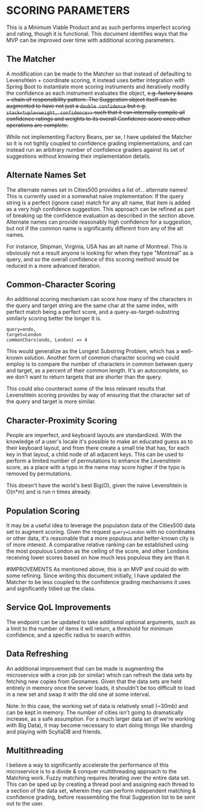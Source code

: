 # SCORING PARAMETERS
This is a Minimum Viable Product and as such performs imperfect scoring and rating, though it is functional. This
document identifies ways that the MVP can be improved over time with additional scoring parameters.

## The Matcher
A modification can be made to the Matcher so that instead of defaulting to Levenshtein + coordinate scoring, it instead
uses better integration with Spring Boot to instantiate more scoring instruments and iteratively modify the confidence
as each instrument evaluates the object, ~~e.g. factory beans + chain of responsibility pattern. The Suggestion object
itself can be augmented to have not just a `double confidence` but e.g. `stack<tuple<weight, confidence>>` such that 
it can internally compile all confidence ratings and weights to its overall Confidence score once other operations
are complete.~~

While not implementing Factory Beans, per se, I have updated the Matcher so it is not tightly coupled to confidence
grading implementations, and can instead run an arbitrary number of confidence graders against its set of suggestions
without knowing their implementation details.

## Alternate Names Set
The alternate names set in Cities500 provides a list of... alternate names! This is currently used in a somewhat
naive implementation: If the query string is a perfect (ignore case) match for any alt name, that item is added as
a very high confidence suggestion. This approach can be refined as part of breaking up the confidence evaluation
as described in the section above. Alternate names can provide reasonably high confidence for a suggestion,
but not if the common name is significantly different from any of the alt names.

For instance, Shipman, Virginia, USA has an alt name of Montreal. This is obviously not a result anyone is looking
for when they type "Montreal" as a query, and so the overall confidence of this scoring method would be reduced in
a more advanced iteration.

## Common-Character Scoring
An additional scoring mechanism can score how many of the characters in the query and target string are the same char
at the same index, with perfect match being a perfect score, and a query-as-target-substring similarly scoring better
the longer it is.
```
query=ondo, 
target=London
commonChars(ondo, London) => 4
```
This would generalize as the Longest Substring Problem, which has a well-known solution. Another form of common character
scoring we could employ is to compare the number of characters in common between query and target, as a percent of their
common length. It's an autocomplete, so we don't want to return targets that are shorter than the query.

This could also counteract some of the less relevant results that Levenshtein scoring provides by way of ensuring that 
the character set of the query and target is more similar.

## Character-Proximity Scoring
People are imperfect, and keyboard layouts are standardized. With the knowledge of a user's locale it's possible
to make an educated guess as to their keyboard layout, and from there create a small trie that has, for each key
in that layout, a child node of all adjacent keys. This can be used to perform a limited number of permutations
to enhance the Levenshtein score, as a place with a typo in the name may score higher if the typo is removed by
permutations.

This doesn't have the world's best Big(O), given the naive Levenshtein is O(n*m) and is run n times already.

## Population Scoring
It may be a useful idea to leverage the population data of the Cities500 data set to augment scoring. Given the request
`query=London` with no coordinates or other data, it's reasonable that a more populous and better-known city is of
more interest. A comparative relative ranking can be established using the most populous London as the ceiling of the
score, and other Londons receiving lower scores based on how much less populous they are than it.

#IMPROVEMENTS
As mentioned above, this is an MVP and could do with some refining. Since writing this document initially, I have
updated the Matcher to be less coupled to the confidence grading mechanisms it uses and significantly tidied up
the class.

## Service QoL Improvements
The endpoint can be updated to take additional optional arguments, such as a limit to the number of items it will
return, a threshold for minimum confidence, and a specific radius to search within.

## Data Refreshing
An additional improvement that can be made is augmenting the microservice with a cron job (or similar) which can refresh
the data sets by fetching new copies from Geonames. Given that the data sets are held entirely in memory once the
server loads, it shouldn't be too difficult to load in a new set and swap it with the old one at some interval.

Note: In this case, the working set of data is relatively small (~30mb) and can be kept in memory. The number of cities
isn't going to dramatically increase, as a safe assumption. For a much larger data set (if we're working with Big Data),
it may become necessary to start doing things like sharding and playing with ScyllaDB and friends.

## Multithreading
I believe a way to significantly accelerate the performance of this microservice is to a divide & conquer 
multithreading approach to the Matching work. Fuzzy matching requires iterating over the entire data set. 
This can be sped up by creating a thread pool and assigning each thread to a section of the data set, wherein
they can perform independent matching & confidence grading, before reassembling the final Suggestion list to be sent
out to the user.
